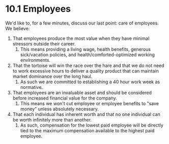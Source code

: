 # 10.1 Employees



We'd like to, for a few minutes, discuss our last point: care of employees. We believe:

1. That employees produce the most value when they have minimal stressors outside their career. 
   1. This means providing a living wage, health benefits, generous sick/vacation policies, and health/comforted-optimized working environments.
2. That the tortoise will win the race over the hare and that we do not need to work excessive hours to deliver a quality product that can maintain market dominance over the long haul.
   1. As such we are committed to establishing a 40 hour work week as normative. 
3. That employees are an invaluable asset and should be considered before increased financial value for the company.
   1. This means we won't cut employee or employee benefits to "save money" unless absolutely necessary.
4. That each individual has inherent worth and that no one individual can be worth infinitely more than another.
   1. As such, compensation for the lowest paid employee will be directly tied to the maximum compensation available to the highest paid employee.



